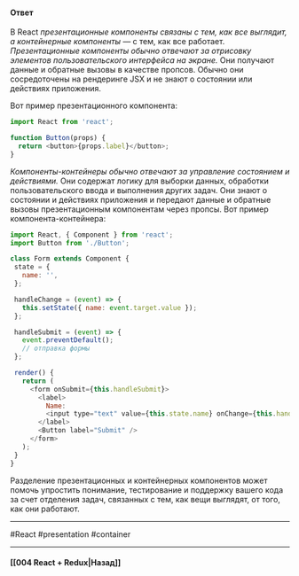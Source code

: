 #### Ответ

В React *презентационные компоненты связаны с тем, как все выглядит, а контейнерные компоненты* — с тем, как все работает. *Презентационные компоненты обычно отвечают за отрисовку элементов пользовательского интерфейса на экране.* Они получают данные и обратные вызовы в качестве пропсов. Обычно они сосредоточены на рендеринге JSX и не знают о состоянии или действиях приложения. 

Вот пример презентационного компонента:

```javascript
import React from 'react';

function Button(props) {
  return <button>{props.label}</button>;
}
```

*Компоненты-контейнеры обычно отвечают за управление состоянием и действиями.* Они содержат логику для выборки данных, обработки пользовательского ввода и выполнения других задач. Они знают о состоянии и действиях приложения и передают данные и обратные вызовы презентационным компонентам через пропсы. 
Вот пример компонента-контейнера:

```javascript
import React, { Component } from 'react';
import Button from './Button';

class Form extends Component {
 state = {
   name: '',
 };

 handleChange = (event) => {
   this.setState({ name: event.target.value });
 };

 handleSubmit = (event) => {
   event.preventDefault();
   // отправка формы
 };

 render() {
   return (
     <form onSubmit={this.handleSubmit}>
       <label>
         Name:
         <input type="text" value={this.state.name} onChange={this.handleChange} />
       </label>
       <Button label="Submit" />
     </form>
   );
 }
}
```

Разделение презентационных и контейнерных компонентов может помочь упростить понимание, тестирование и поддержку вашего кода за счет отделения задач, связанных с тем, как вещи выглядят, от того, как они работают.

____
#React #presentation #container 

____

#### [[004 React + Redux|Назад]]